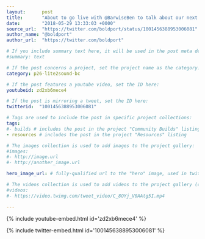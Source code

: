 ```yaml
---
layout:      post
title:       "About to go live with @BarwiseBen to talk about our next #Boldportclub project 'lite2sound-BC'"
date:        "2018-05-29 13:33:03 +0000"
source_url:  "https://twitter.com/boldport/status/1001456388953006081"
author_name: "@boldport"
author_url:  "https://twitter.com/boldport"

# If you include summary text here, it will be used in the post meta description instead of an excerpt from the post body
#summary: text

# If the post concerns a project, set the project name as the category:
category: p26-lite2sound-bc

# If the post features a youtube video, set the ID here:
youtubeid: zd2xb6mece4

# If the post is mirroring a tweet, set the ID here:
twitterid:  "1001456388953006081"

# Tags are used to include the post in specific project collections:
tags:
#- builds # includes the post in the project "Community Builds" listing
- resources # includes the post in the project "Resources" listing

# The images collection is used to add images to the project gallery:
#images:
#- http://image.url
#- http://another_image.url

hero_image_url: # fully-qualified url to the "hero" image, used in twitter cards for example

# The videos collection is used to add videos to the project gallery (currently only mp4):
#videos:
#- https://video.twimg.com/tweet_video/C_8OYj_V0AAtg5I.mp4

---
```


{% include youtube-embed.html id='zd2xb6mece4' %}

{% include twitter-embed.html id='1001456388953006081' %}


